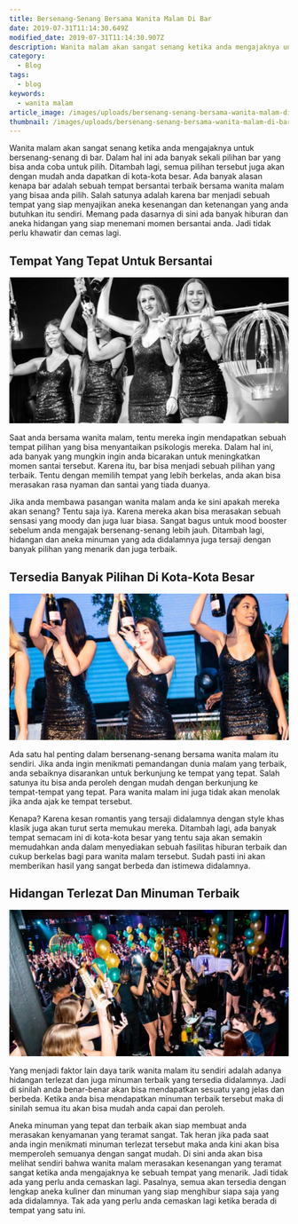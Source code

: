 ```yaml
---
title: Bersenang-Senang Bersama Wanita Malam Di Bar
date: 2019-07-31T11:14:30.649Z
modified_date: 2019-07-31T11:14:30.907Z
description: Wanita malam akan sangat senang ketika anda mengajaknya untuk bersenang-senang di bar. Dalam hal ini ada banyak sekali pilihan bar yang bisa anda coba.
category:
  - Blog
tags:
  - blog
keywords:
  - wanita malam
article_image: /images/uploads/bersenang-senang-bersama-wanita-malam-di-bar-2.jpg
thumbnail: /images/uploads/bersenang-senang-bersama-wanita-malam-di-bar-1-007.jpg
---
```

Wanita malam akan sangat senang ketika anda mengajaknya untuk bersenang-senang di bar. Dalam hal ini ada banyak sekali pilihan bar yang bisa anda coba untuk pilih. Ditambah lagi, semua pilihan tersebut juga akan dengan mudah anda dapatkan di kota-kota besar. Ada banyak alasan kenapa bar adalah sebuah tempat bersantai terbaik bersama wanita malam yang bisaa anda pilih. Salah satunya adalah karena bar menjadi sebuah tempat yang siap menyajikan aneka kesenangan dan ketenangan yang anda butuhkan itu sendiri. Memang pada dasarnya di sini ada banyak hiburan dan aneka hidangan yang siap menemani momen bersantai anda. Jadi tidak perlu khawatir dan cemas lagi.



## Tempat Yang Tepat Untuk Bersantai

![Bersenang-Senang Bersama Wanita Malam Di Bar](/images/uploads/bersenang-senang-bersama-wanita-malam-di-bar-3.jpg)

Saat anda bersama wanita malam, tentu mereka ingin mendapatkan sebuah tempat pilihan yang bisa menyantaikan psikologis mereka. Dalam hal ini, ada banyak yang mungkin ingin anda bicarakan untuk meningkatkan momen santai tersebut. Karena itu, bar bisa menjadi sebuah pilihan yang terbaik. Tentu dengan memilih tempat yang lebih berkelas, anda akan bisa merasakan rasa nyaman dan santai yang tiada duanya.

Jika anda membawa pasangan wanita malam anda ke sini apakah mereka akan senang? Tentu saja iya. Karena mereka akan bisa merasakan sebuah sensasi yang moody dan juga luar biasa. Sangat bagus untuk mood booster sebelum anda mengajak bersenang-senang lebih jauh. Ditambah lagi, hidangan dan aneka minuman yang ada didalamnya juga tersaji dengan banyak pilihan yang menarik dan juga terbaik.



## Tersedia Banyak Pilihan Di Kota-Kota Besar

![Bersenang-Senang Bersama Wanita Malam Di Bar](/images/uploads/bersenang-senang-bersama-wanita-malam-di-bar-2.jpg)

Ada satu hal penting dalam bersenang-senang bersama wanita malam itu sendiri. Jika anda ingin menikmati pemandangan dunia malam yang terbaik, anda sebaiknya disarankan untuk berkunjung ke tempat yang tepat. Salah satunya itu bisa anda peroleh dengan mudah dengan berkunjung ke tempat-tempat yang tepat. Para wanita malam ini juga tidak akan menolak jika anda ajak ke tempat tersebut.

Kenapa? Karena kesan romantis yang tersaji didalamnya dengan style khas klasik juga akan turut serta memukau mereka. Ditambah lagi, ada banyak tempat semacam ini di kota-kota besar yang tentu saja akan semakin memudahkan anda dalam menyediakan sebuah fasilitas hiburan terbaik dan cukup berkelas bagi para wanita malam tersebut. Sudah pasti ini akan memberikan hasil yang sangat berbeda dan istimewa didalamnya.



## Hidangan Terlezat Dan Minuman Terbaik

![Bersenang-Senang Bersama Wanita Malam Di Bar](/images/uploads/bersenang-senang-bersama-wanita-malam-di-bar-1.jpg)

Yang menjadi faktor lain daya tarik wanita malam itu sendiri adalah adanya hidangan terlezat dan juga minuman terbaik yang tersedia didalamnya. Jadi di sinilah anda benar-benar akan bisa mendapatkan sesuatu yang jelas dan berbeda. Ketika anda bisa mendapatkan minuman terbaik tersebut maka di sinilah semua itu akan bisa mudah anda capai dan peroleh. 

Aneka minuman yang tepat dan terbaik akan siap membuat anda merasakan kenyamanan yang teramat sangat. Tak heran jika pada saat anda ingin menikmati minuman terlezat tersebut maka anda kini akan bisa memperoleh semuanya dengan sangat mudah. Di sini anda akan bisa melihat sendiri bahwa wanita malam merasakan kesenangan yang teramat sangat ketika anda mengajaknya ke sebuah tempat yang menarik. Jadi tidak ada yang perlu anda cemaskan lagi. Pasalnya, semua akan tersedia dengan lengkap aneka kuliner dan minuman yang siap menghibur siapa saja yang ada didalamnya. Tak ada yang perlu anda cemaskan lagi ketika berada di tempat yang satu ini.
